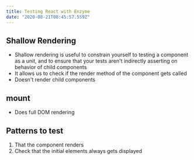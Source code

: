 ```yaml
---
title: Testing React with Enzyme
date: "2020-08-21T08:45:57.559Z"
---
```



## Shallow Rendering
- Shallow rendering is useful to constrain yourself to testing a component as a unit, and to ensure that your tests aren't indirectly asserting on behavior of child components
- It allows us to check if the render method of the component gets called
- Doesn't render child components 


## mount
- Does full DOM rendering

## Patterns to test
1. That the component renders
2. Check that the initial elements always gets displayed